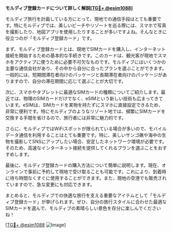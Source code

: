 **モルディブ登録カードについて詳しく解説[[TG💪+ @esim1088](https://t.me/s/esim1088)]**

モルディブ旅行を計画している方にとって、現地での通信手段はとても重要です。特にモルディブでは、美しいビーチやリゾートを巡る際には、スマホで写真を撮影したり、地図アプリを使用したりすることが多いですよね。そんなときに役立つのが「モルディブ登録カード」です。

まず、モルディブ登録カードとは、現地でSIMカードを購入し、インターネット接続を開始するための基本的な手続きです。このカードは、観光客が現地でスマホをアクティブに使うために必要不可欠なものです。モルディブにはいくつかの主要な通信会社があり、その中から自分に合ったプランを選ぶことができます。一般的には、短期間滞在者向けのパッケージと長期滞在者向けのパッケージがありますので、自分の滞在期間に応じて選ぶことが大切です。

次に、スマホやタブレットに最適なSIMカードの種類についてご紹介します。最近では、物理のSIMカードだけでなく、eSIMという新しい技術も広まってきています。eSIMは、SIMカードを実物を持たずにスマホに直接設定できるため、非常に便利です。特にモルディブのようなリゾート地では、頻繁にSIMカードを交換する手間を省けるので、旅行者には非常に魅力的です。

さらに、モルディブではWiFiスポットが限られている場合が多いので、モバイルデータ通信を利用することはとても重要です。特に、美しいサンゴ礁や海中の生物を撮影してSNSにアップしたい場合、安定したネットワーク環境が必要です。そのため、高速なインターネット接続を提供してくれるプランを選ぶことをおすすめします。

最後に、モルディブ登録カードの購入方法について簡単に説明します。現在、オンラインで事前に予約して現地で受け取ることも可能です。これにより、到着時に待ち時間なくすぐに使用することができます。また、現地の空港でも販売されていますので、急な変更にも対応できます。

まとめると、モルディブでの快適な旅行を支える重要なアイテムとして「モルディブ登録カード」が挙げられます。ぜひ、自分の旅行スタイルに合わせた最適なSIMカードを選んで、モルディブの素晴らしい景色を存分に楽しんでくださいね！

[[TG💪+ @esim1088](https://t.me/s/esim1088) ![Image](https://i.postimg.cc/Y0z9fWf4/image.png)]